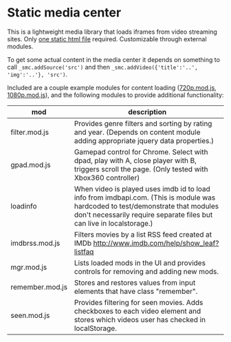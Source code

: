 # Static media center

This is a lightweight media library that loads iframes from video streaming sites.
Only [one static html file](index.html) required. Customizable through external modules.

To get some actual content in the media center it depends on something to call `_smc.addSource('src')` and then `_smc.addVideo({'title':'..', 'img':'..'}, 'src')`.

Included are a couple example modules for content loading ([720p.mod.js](720p.mod.js), [1080p.mod.js](1080p.mod.js)), and the following modules to provide additional functionality:

mod            | description
---------------|------------
filter.mod.js  | Provides genre filters and sorting by rating and year. (Depends on content module adding appropriate jquery data properties.)
gpad.mod.js    | Gamepad control for Chrome. Select with dpad, play with A, close player with B, triggers scroll the page. (Only tested with Xbox360 controller)
loadinfo       | When video is played uses imdb id to load info from imdbapi.com. (This is module was hardcoded to test/demonstrate that modules don't necessarily require separate files but can live in localstorage.)
imdbrss.mod.js | Filters movies by a list RSS feed created at IMDb http://www.imdb.com/help/show_leaf?listfaq
mgr.mod.js     | Lists loaded mods in the UI and provides controls for removing and adding new mods.
remember.mod.js | Stores and restores values from input elements that have class "remember".
seen.mod.js     | Provides filtering for seen movies. Adds checkboxes to each video element and stores which videos user has checked in localStorage.

